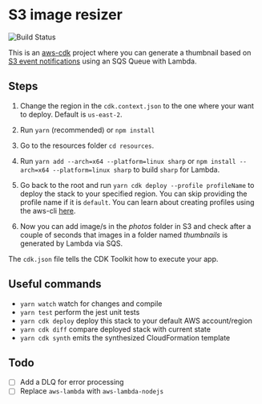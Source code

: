 # S3 image resizer

![Build Status](https://github.com/ryands17/s3-thumbnail-generator/workflows/CI/badge.svg)

This is an [aws-cdk](https://aws.amazon.com/cdk/) project where you can generate a thumbnail based on [S3 event notifications](https://docs.aws.amazon.com/AmazonS3/latest/dev/NotificationHowTo.html) using an SQS Queue with Lambda.

## Steps

1. Change the region in the `cdk.context.json` to the one where your want to deploy. Default is `us-east-2`.

2. Run `yarn` (recommended) or `npm install`

3. Go to the resources folder `cd resources`.

4. Run `yarn add --arch=x64 --platform=linux sharp` or `npm install --arch=x64 --platform=linux sharp` to build `sharp` for Lambda.

5. Go back to the root and run `yarn cdk deploy --profile profileName` to deploy the stack to your specified region. You can skip providing the profile name if it is `default`. You can learn about creating profiles using the aws-cli [here](https://docs.aws.amazon.com/cli/latest/reference/configure/#configure).

6. Now you can add image/s in the _photos_ folder in S3 and check after a couple of seconds that images in a folder named _thumbnails_ is generated by Lambda via SQS.

The `cdk.json` file tells the CDK Toolkit how to execute your app.

## Useful commands

- `yarn watch` watch for changes and compile
- `yarn test` perform the jest unit tests
- `yarn cdk deploy` deploy this stack to your default AWS account/region
- `yarn cdk diff` compare deployed stack with current state
- `yarn cdk synth` emits the synthesized CloudFormation template

## Todo

- [ ] Add a DLQ for error processing
- [ ] Replace `aws-lambda` with `aws-lambda-nodejs`
